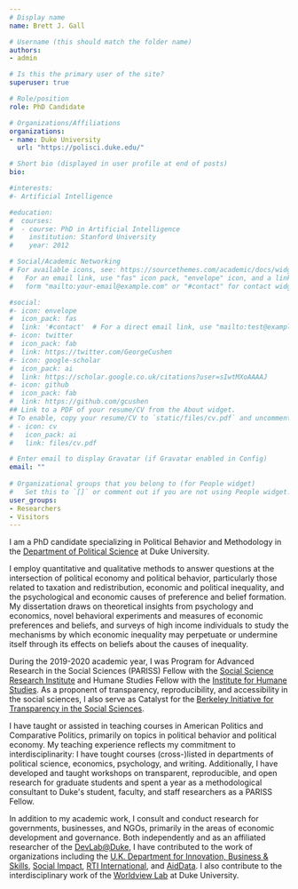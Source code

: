 ```yaml
---
# Display name
name: Brett J. Gall

# Username (this should match the folder name)
authors:
- admin

# Is this the primary user of the site?
superuser: true

# Role/position
role: PhD Candidate

# Organizations/Affiliations
organizations:
- name: Duke University
  url: "https://polisci.duke.edu/"

# Short bio (displayed in user profile at end of posts)
bio: 

#interests:
#- Artificial Intelligence

#education:
#  courses:
#  - course: PhD in Artificial Intelligence
#    institution: Stanford University
#    year: 2012

# Social/Academic Networking
# For available icons, see: https://sourcethemes.com/academic/docs/widgets/#icons
#   For an email link, use "fas" icon pack, "envelope" icon, and a link in the
#   form "mailto:your-email@example.com" or "#contact" for contact widget.

#social:
#- icon: envelope
#  icon_pack: fas
#  link: '#contact'  # For a direct email link, use "mailto:test@example.org".
#- icon: twitter
#  icon_pack: fab
#  link: https://twitter.com/GeorgeCushen
#- icon: google-scholar
#  icon_pack: ai
#  link: https://scholar.google.co.uk/citations?user=sIwtMXoAAAAJ
#- icon: github
#  icon_pack: fab
#  link: https://github.com/gcushen
## Link to a PDF of your resume/CV from the About widget.
# To enable, copy your resume/CV to `static/files/cv.pdf` and uncomment the lines below.  
# - icon: cv
#   icon_pack: ai
#   link: files/cv.pdf

# Enter email to display Gravatar (if Gravatar enabled in Config)
email: ""
  
# Organizational groups that you belong to (for People widget)
#   Set this to `[]` or comment out if you are not using People widget.  
user_groups:
- Researchers
- Visitors
---
```


I am a PhD candidate specializing in Political Behavior and Methodology in the [Department of Political Science](https://polisci.duke.edu/) at Duke University. 

I employ quantitative and qualitative methods to answer questions at the intersection of political economy and political behavior, particularly those related to taxation and redistribution, economic and political inequality, and the psychological and economic causes of preference and belief formation. My dissertation draws on theoretical insights from psychology and economics, novel behavioral experiments and measures of economic preferences and beliefs, and surveys of high income individuals to study the mechanisms by which economic inequality may perpetuate or undermine itself through its effects on beliefs about the causes of inequality.

During the 2019-2020 academic year, I was Program for Advanced Research in the Social Sciences (PARISS) Fellow with the [Social Science Research Institute](https://ssri.duke.edu/) and Humane Studies Fellow with the [Institute for Humane Studies](https://theihs.org/). As a proponent of transparency, reproducibility, and accessibility in the social sciences, I also serve as Catalyst for the [Berkeley Initiative for Transparency in the Social Sciences](https://www.bitss.org/).

I have taught or assisted in teaching courses in American Politics and Comparative Politics, primarily on topics in political behavior and political economy. My teaching experience reflects my commitment to interdisciplinarity: I have tought courses (cross-)listed in departments of political science, economics, psychology, and writing. Additionally, I have developed and taught workshops on transparent, reproducible, and open research for graduate students and spent a year as a methodological consultant to Duke's student, faculty, and staff researchers as a PARISS Fellow.

In addition to my academic work, I consult and conduct research for governments, businesses, and NGOs, primarily in the areas of economic development and governance. Both independently and as an affiliated researcher of the [DevLab@Duke](https://www.devlabduke.com/), I have contributed to the work of organizations including the [U.K. Department for Innovation, Business & Skills](https://www.gov.uk/government/organisations/department-for-business-innovation-skills), [Social Impact](https://socialimpact.com/), [RTI International](https://www.rti.org/), and [AidData](https://www.aiddata.org/). I also contribute to the interdisciplinary work of the [Worldview Lab](https://kenan.ethics.duke.edu/attitudes/students/worldview-lab/) at Duke University.
